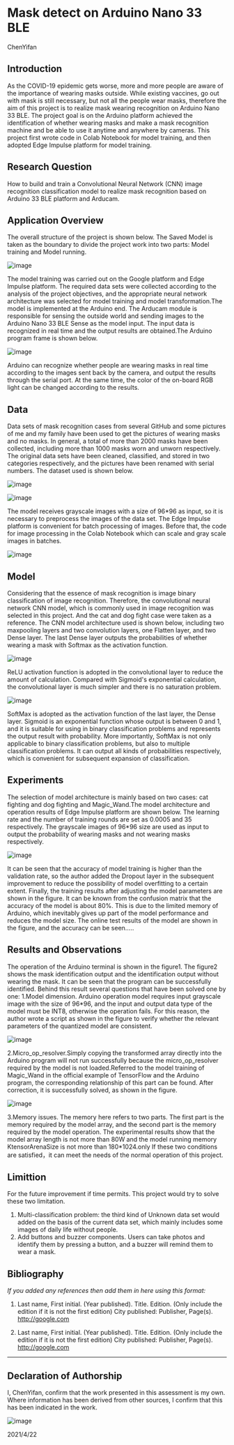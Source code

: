 # Mask detect on Arduino Nano 33 BLE

ChenYifan

## Introduction
As the COVID-19 epidemic gets worse, more and more people are aware of the importance of wearing masks outside. While existing vaccines, go out with mask is still necessary, but not all the people wear masks, therefore the aim of this project is to realize mask wearing recognition on Arduino Nano 33 BLE. The project goal is on the Arduino platform achieved the identification of whether wearing masks and make a mask recognition machine and be able to use it anytime and anywhere by cameras. This project first wrote code in Colab Notebook for model training, and then adopted Edge Impulse platform for model training. 

## Research Question
How to build and train a Convolutional Neural Network (CNN) image recognition classification model to realize mask recognition based on Arduino 33 BLE platform and Arducam.

## Application Overview
The overall structure of the project is shown below. The Saved Model is taken as the boundary to divide the project work into two parts: Model training and Model running.

![image](https://user-images.githubusercontent.com/72681393/115410196-036e9300-a225-11eb-913a-ed01c347db38.png)

The model training was carried out on the Google platform and Edge Impulse platform. The required data sets were collected according to the analysis of the project objectives, and the appropriate neural network architecture was selected for model training and model transformation.The model is implemented at the Arduino end. The Arducam module is responsible for sensing the outside world and sending images to the Arduino Nano 33 BLE Sense as the model input. The input data is recognized in real time and the output results are obtained.The Arduino program frame is shown below.

![image](https://user-images.githubusercontent.com/72681393/115411200-db336400-a225-11eb-8325-4f346ade0284.png)

Arduino can recognize whether people are wearing masks in real time according to the images sent back by the camera, and output the results through the serial port. At the same time, the color of the on-board RGB light can be changed according to the results.



## Data
Data sets of mask recognition cases from several GitHub and some pictures of me and my family have been used to get the pictures of wearing masks and no masks. In general, a total of more than 2000 masks have been collected, including more than 1000 masks worn and unworn respectively. The original data sets have been cleaned, classified, and stored in two categories respectively, and the pictures have been renamed with serial numbers. The dataset used is shown below.

![image](https://user-images.githubusercontent.com/72681393/109654824-9da74880-7b9d-11eb-978e-268413a3e475.png)

![image](https://user-images.githubusercontent.com/72681393/109654835-a435c000-7b9d-11eb-96ec-9f1e51f91cda.png)

The model receives grayscale images with a size of 96*96 as input, so it is necessary to preprocess the images of the data set. The Edge Impulse platform is convenient for batch processing of images. Before that, the code for image processing in the Colab Notebook which can scale and gray scale images in batches.

![image](https://user-images.githubusercontent.com/72681393/115412134-a70c7300-a226-11eb-94b5-89dff2b8b7b2.png)

## Model
Considering that the essence of mask recognition is image binary classification of image recognition. Therefore, the convolutional neural network CNN model, which is commonly used in image recognition was selected in this project. And the cat and dog fight case were taken as a reference.
The CNN model architecture used is shown below, including two maxpooling layers and two convolution layers, one Flatten layer, and two Dense layer. The last Dense layer outputs the probabilities of whether wearing a mask with Softmax as the activation function.

![image](https://user-images.githubusercontent.com/72681393/115414536-b2f93480-a228-11eb-9a9b-9242f625a731.png)

ReLU activation function is adopted in the convolutional layer to reduce the amount of calculation. Compared with Sigmoid's exponential calculation, the convolutional layer is much simpler and there is no saturation problem.

![image](https://user-images.githubusercontent.com/72681393/115415735-bc36d100-a229-11eb-822c-de7c9672d2d6.png)

SoftMax is adopted as the activation function of the last layer, the Dense layer. Sigmoid is an exponential function whose output is between 0 and 1, and it is suitable for using in binary classification problems and represents the output result with probability. More importantly, SoftMax is not only applicable to binary classification problems, but also to multiple classification problems. It can output all kinds of probabilities respectively, which is convenient for subsequent expansion of classification.

## Experiments
The selection of model architecture is mainly based on two cases: cat fighting and dog fighting and Magic_Wand.The model architecture and operation results of Edge Impulse platform are shown below. The learning rate and the number of training rounds are set as 0.0005 and 35 respectively. The grayscale images of 96*96 size are used as input to output the probability of wearing masks and not wearing masks respectively.

![image](https://user-images.githubusercontent.com/72681393/115416878-b988ab80-a22a-11eb-9c94-104ae3f34e7c.png)

It can be seen that the accuracy of model training is higher than the validation rate, so the author added the Dropout layer in the subsequent improvement to reduce the possibility of model overfitting to a certain extent.
Finally, the training results after adjusting the model parameters are shown in the figure. It can be known from the confusion matrix that the accuracy of the model is about 80%. This is due to the limited memory of Arduino, which inevitably gives up part of the model performance and reduces the model size.
The online test results of the model are shown in the figure, and the accuracy can be seen…..

## Results and Observations
The operation of the Arduino terminal is shown in the figure1. The figure2 shows the mask identification output and the identification output without wearing the mask. It can be seen that the program can be successfully identified.
Behind this result several questions that have been solved one by one:
1.Model dimension. Arduino operation model requires input grayscale image with the size of 96*96, and the input and output data type of the model must be INT8, otherwise the operation fails. For this reason, the author wrote a script as shown in the figure to verify whether the relevant parameters of the quantized model are consistent.
 
 ![image](https://user-images.githubusercontent.com/72681393/115588543-73524b80-a301-11eb-8561-96d9f3cabbc0.png)

2.Micro_op_resolver.Simply copying the transformed array directly into the Arduino program will not run successfully because the micro_op_resolver required by the model is not loaded.Referred to the model training of Magic_Wand in the official example of TensorFlow and the Arduino program, the corresponding relationship of this part can be found. After correction, it is successfully solved, as shown in the figure.
 
 ![image](https://user-images.githubusercontent.com/72681393/115588573-7b11f000-a301-11eb-87ac-2eace02692d7.png)

3.Memory issues. The memory here refers to two parts. The first part is the memory required by the model array, and the second part is the memory required by the model operation. The experimental results show that the model array length is not more than 80W and the model running memory KtensorArenaSize is not more than 180*1024.only If these two conditions are satisfied，it can meet the needs of the normal operation of this project.

## Limittion
For the future improvement if time permits. This project would try to solve these two limitation. 
1. Multi-classification problem: the third kind of Unknown data set would added on the basis of the current data set, which mainly includes some images of daily life without people.
2. Add buttons and buzzer components. Users can take photos and identify them by pressing a button, and a buzzer will remind them to wear a mask.


## Bibliography
*If you added any references then add them in here using this format:*

1. Last name, First initial. (Year published). Title. Edition. (Only include the edition if it is not the first edition) City published: Publisher, Page(s). http://google.com

2. Last name, First initial. (Year published). Title. Edition. (Only include the edition if it is not the first edition) City published: Publisher, Page(s). http://google.com

----

## Declaration of Authorship

I, ChenYifan, confirm that the work presented in this assessment is my own. Where information has been derived from other sources, I confirm that this has been indicated in the work.


![image](https://user-images.githubusercontent.com/72681393/115589022-f5427480-a301-11eb-82f9-8921e13cc0ea.png)

2021/4/22
